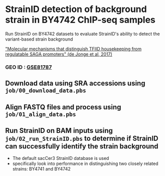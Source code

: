 # StrainID detection of background strain in BY4742 ChIP-seq samples

Run StrainID on BY4742 datasets to evaluate StrainID's ability to detect the variant-based strain background

[ "Molecular mechanisms that distinguish TFIID housekeeping from regulatable SAGA promoters" (de Jonge et al, 2017)](https://pubmed.ncbi.nlm.nih.gov/27979920/)
### GEO ID : [GSE81787](https://www.ncbi.nlm.nih.gov/geo/query/acc.cgi?acc=GSE81787)


## Download data using SRA accessions using `job/00_download_data.pbs`

## Align FASTQ files and process using `job/01_align_data.pbs`

## Run StrainID on BAM inputs using `job/02_run_StrainID.pbs` to determine if StrainID can successfully identify the strain background
- The default sacCer3 StrainID database is used
- specifically look into performance in distinguishing two closely related strains: BY4741 and BY4742
